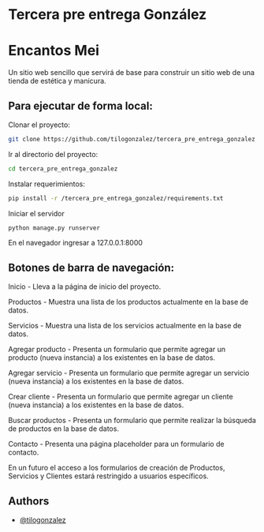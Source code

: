 
# Tercera pre entrega González
# Encantos Mei

Un sitio web sencillo que servirá de base para construir un sitio web de una tienda de estética y manicura.


## Para ejecutar de forma local:

Clonar el proyecto:

```bash
git clone https://github.com/tilogonzalez/tercera_pre_entrega_gonzalez
```

Ir al directorio del proyecto:

```bash
cd tercera_pre_entrega_gonzalez
```

Instalar requerimientos:

```bash
pip install -r /tercera_pre_entrega_gonzalez/requirements.txt
```

Iniciar el servidor

```bash
python manage.py runserver
```

En el navegador ingresar a 127.0.0.1:8000


## Botones de barra de navegación:

Inicio - Lleva a la página de inicio del proyecto.

Productos - Muestra una lista de los productos actualmente en la base de datos.

Servicios - Muestra una lista de los servicios actualmente en la base de datos.

Agregar producto - Presenta un formulario que permite agregar un producto (nueva instancia) a los existentes en la base de datos.

Agregar servicio - Presenta un formulario que permite agregar un servicio (nueva instancia) a los existentes en la base de datos.

Crear cliente - Presenta un formulario que permite agregar un cliente (nueva instancia) a los existentes en la base de datos.

Buscar productos - Presenta un formulario que permite realizar la búsqueda de productos en la base de datos.

Contacto - Presenta una página placeholder para un formulario de contacto.

En un futuro el acceso a los formularios de creación de Productos, Servicios y Clientes estará restringido a usuarios específicos.
## Authors

- [@tilogonzalez](https://github.com/tilogonzalez)

